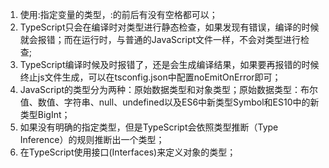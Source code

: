 1. 使用:指定变量的类型，:的前后有没有空格都可以；
2. TypeScript只会在编译时对类型进行静态检查，如果发现有错误，编译的时候就会报错；而在运行时，与普通的JavaScript文件一样，不会对类型进行检查;
3. TypeScript编译时候及时报错了，还是会生成编译结果，如果要再报错的时候终止js文件生成，可以在tsconfig.json中配置noEmitOnError即可；
4. JavaScript的类型分为两种：原始数据类型和对象类型；原始数据类型：布尔值、数值、字符串、null、undefined以及ES6中新类型Symbol和ES10中的新类型BigInt；
5. 如果没有明确的指定类型，但是TypeScript会依照类型推断（Type Inference）的规则推断出一个类型；
6. 在TypeScript使用接口(Interfaces)来定义对象的类型；